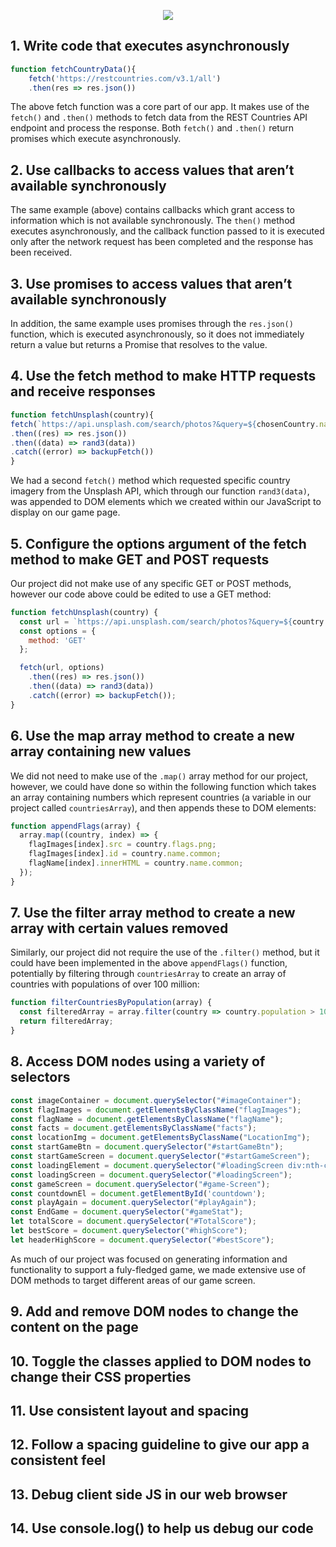 <p align="center">
    <img src="https://user-images.githubusercontent.com/117777716/221961530-f9314f8c-b230-4e38-a1e3-71b319255fd1.JPG"></img>
</p>

## 1. Write code that executes asynchronously

```js
function fetchCountryData(){
    fetch('https://restcountries.com/v3.1/all')
    .then(res => res.json())
```

The above fetch function was a core part of our app. It makes use of the `fetch()` and `.then()` methods to fetch data from the REST Countries API endpoint and process the response. Both `fetch()` and `.then()` return promises which execute asynchronously.

## 2. Use callbacks to access values that aren’t available synchronously

The same example (above) contains callbacks which grant access to information which is not available synchronously. The `then()` method executes asynchronously, and the callback function passed to it is executed only after the network request has been completed and the response has been received.

## 3. Use promises to access values that aren’t available synchronously

In addition, the same example uses promises through the `res.json()` function, which is executed asynchronously, so it does not immediately return a value but returns a Promise that resolves to the value.

## 4. Use the fetch method to make HTTP requests and receive responses

```js
function fetchUnsplash(country){
fetch(`https://api.unsplash.com/search/photos?&query=${chosenCountry.name.common} Landmarks&client_id=${apiKey}&count=${count}`)
.then((res) => res.json())
.then((data) => rand3(data))
.catch((error) => backupFetch())
}
```

We had a second `fetch()` method which requested specific country imagery from the Unsplash API, which through our function `rand3(data)`, was appended to DOM elements which we created within our JavaScript to display on our game page.

## 5. Configure the options argument of the fetch method to make GET and POST requests

Our project did not make use of any specific GET or POST methods, however our code above could be edited to use a GET method:

```js
function fetchUnsplash(country) {
  const url = `https://api.unsplash.com/search/photos?&query=${country.name.common} Landmarks&client_id=${apiKey}&count=${count}`;
  const options = {
    method: 'GET'
  };

  fetch(url, options)
    .then((res) => res.json())
    .then((data) => rand3(data))
    .catch((error) => backupFetch());
}
```

## 6. Use the map array method to create a new array containing new values

We did not need to make use of the `.map()` array method for our project, however, we could have done so within the following function which takes an array containing numbers which represent countries (a variable in our project called `countriesArray`), and then appends these to DOM elements:

```js
function appendFlags(array) {
  array.map((country, index) => {
    flagImages[index].src = country.flags.png;
    flagImages[index].id = country.name.common;
    flagName[index].innerHTML = country.name.common;
  });
}
```

## 7. Use the filter array method to create a new array with certain values removed

Similarly, our project did not require the use of the `.filter()` method, but it could have been implemented in the above `appendFlags()` function, potentially by filtering through `countriesArray` to create an array of countries with populations of over 100 million:

```js
function filterCountriesByPopulation(array) {
  const filteredArray = array.filter(country => country.population > 100000000);
  return filteredArray;
}
```

## 8. Access DOM nodes using a variety of selectors

```js
const imageContainer = document.querySelector("#imageContainer");
const flagImages = document.getElementsByClassName("flagImages");
const flagName = document.getElementsByClassName("flagName");
const facts = document.getElementsByClassName("facts");
const locationImg = document.getElementsByClassName("LocationImg");
const startGameBtn = document.querySelector("#startGameBtn");
const startGameScreen = document.querySelector("#startGameScreen");
const loadingElement = document.querySelector("#loadingScreen div:nth-child(1)");
const loadingScreen = document.querySelector("#loadingScreen");
const gameScreen = document.querySelector("#game-Screen");
const countdownEl = document.getElementById('countdown');
const playAgain = document.querySelector("#playAgain");
const EndGame = document.querySelector("#gameStat");
let totalScore = document.querySelector("#TotalScore");
let bestScore = document.querySelector("#highScore");
let headerHighScore = document.querySelector("#bestScore");
```

As much of our project was focused on generating information and functionality to support a fuly-fledged game, we made extensive use of DOM methods to target different areas of our game screen.

## 9. Add and remove DOM nodes to change the content on the page

## 10. Toggle the classes applied to DOM nodes to change their CSS properties

## 11. Use consistent layout and spacing

## 12. Follow a spacing guideline to give our app a consistent feel

## 13. Debug client side JS in our web browser

## 14. Use console.log() to help us debug our code
